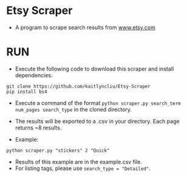 # Etsy Scraper
 
* A program to scrape search results from www.etsy.com

# RUN
* Execute the following code to download this scraper and install dependencies.
```
git clone https://github.com/kaitlyncliu/Etsy-Scraper
pip install bs4
```
* Execute a command of the format `python scraper.py search_term num_pages search_type` in the cloned directory.
* The results will be exported to a .csv in your directory. Each page returns ~8 results.

* Example:
```
python scraper.py "stickers" 2 "Quick"
```
* Results of this example are in the example.csv file.
* For listing tags, please use `search_type = "Detailed"`.

